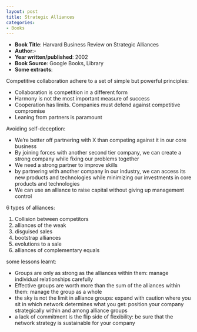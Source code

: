 ```yaml
---
layout: post
title: Strategic Alliances
categories:
- Books
---
```



- **Book Title**: Harvard Business Review on Strategic Alliances
- **Author**:-
- **Year written/published**: 2002
- **Book Source**: Google Books, Library
- **Some extracts**:

Competitive collaboration adhere to a set of simple but powerful principles:

- Collaboration is competition in a different form
- Harmony is not the most important measure of success
- Cooperation has limits. Companies must defend against competitive compromise
- Leaning from partners is paramount

Avoiding self-deception:

- We’re better off partnering with X than competing against it in our core business
- By joining forces with another second tier company, we can create a strong company while fixing our problems together
- We need a strong partner to improve skills
- by partnering with another company in our industry, we can access its new products and technologies while minimizing our investments in core products and technologies
- We can use an alliance to raise capital without giving up management control

6 types of alliances:

1. Collision between competitors
2. alliances of the weak
3. disguised sales
4. bootstrap alliances
5. evolutions to a sale
6. alliances of complementary equals

some lessons learnt:

- Groups are only as strong as the alliances within them: manage individual relationships carefully
- Effective groups are worth more than the sum of the alliances within them: manage the group as a whole
- the sky is not the limit in alliance groups: expand with caution where you sit in which network determines what you get: position your company strategically within and among alliance groups
- a lack of commitment is the flip side of flexibility: be sure that the network strategy is sustainable for your company
